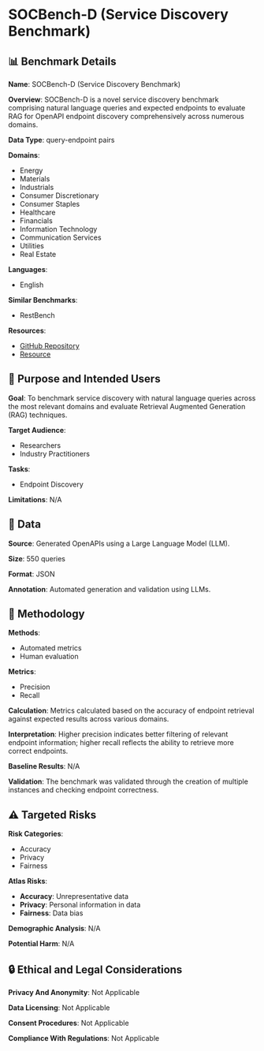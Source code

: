 # SOCBench-D (Service Discovery Benchmark)

## 📊 Benchmark Details

**Name**: SOCBench-D (Service Discovery Benchmark)

**Overview**: SOCBench-D is a novel service discovery benchmark comprising natural language queries and expected endpoints to evaluate RAG for OpenAPI endpoint discovery comprehensively across numerous domains.

**Data Type**: query-endpoint pairs

**Domains**:
- Energy
- Materials
- Industrials
- Consumer Discretionary
- Consumer Staples
- Healthcare
- Financials
- Information Technology
- Communication Services
- Utilities
- Real Estate

**Languages**:
- English

**Similar Benchmarks**:
- RestBench

**Resources**:
- [GitHub Repository](https://github.com/IAAS/SOCBench)
- [Resource](https://dx.doi.org/10.21227/vdm4-k186)

## 🎯 Purpose and Intended Users

**Goal**: To benchmark service discovery with natural language queries across the most relevant domains and evaluate Retrieval Augmented Generation (RAG) techniques.

**Target Audience**:
- Researchers
- Industry Practitioners

**Tasks**:
- Endpoint Discovery

**Limitations**: N/A

## 💾 Data

**Source**: Generated OpenAPIs using a Large Language Model (LLM).

**Size**: 550 queries

**Format**: JSON

**Annotation**: Automated generation and validation using LLMs.

## 🔬 Methodology

**Methods**:
- Automated metrics
- Human evaluation

**Metrics**:
- Precision
- Recall

**Calculation**: Metrics calculated based on the accuracy of endpoint retrieval against expected results across various domains.

**Interpretation**: Higher precision indicates better filtering of relevant endpoint information; higher recall reflects the ability to retrieve more correct endpoints.

**Baseline Results**: N/A

**Validation**: The benchmark was validated through the creation of multiple instances and checking endpoint correctness.

## ⚠️ Targeted Risks

**Risk Categories**:
- Accuracy
- Privacy
- Fairness

**Atlas Risks**:
- **Accuracy**: Unrepresentative data
- **Privacy**: Personal information in data
- **Fairness**: Data bias

**Demographic Analysis**: N/A

**Potential Harm**: N/A

## 🔒 Ethical and Legal Considerations

**Privacy And Anonymity**: Not Applicable

**Data Licensing**: Not Applicable

**Consent Procedures**: Not Applicable

**Compliance With Regulations**: Not Applicable
